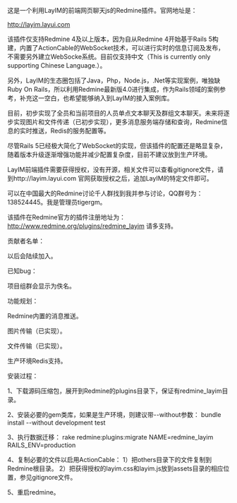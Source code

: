 这是一个利用LayIM的前端网页聊天js的Redmine插件。官网地址是：

http://layim.layui.com

该插件仅支持Redmine 4及以上版本，因为自从Redmine 4开始基于Rails 5构建，内置了ActionCable的WebSocket技术，可以进行实时的信息订阅及发布，不需要另外建立WebSocke系统。目前仅支持中文（This is currently only supporting Chinese Language.）。

另外，LayIM的生态圈包括了Java，Php，Node.js，.Net等实现案例，唯独缺Ruby On Rails，所以利用Redmine最新版4.0进行集成，作为Rails领域的案例参考，补充这一空白，也希望能够纳入到LayIM的接入案例库。

目前，初步实现了全员和当前项目的人员单点文本聊天及群组文本聊天。未来将逐步实现图片和文件传递（已初步实现），更多消息服务端存储和查询，Redmine信息的实时推送，Redis的服务配置等。

尽管Rails 5已经极大简化了WebSocket的实现，但该插件的配置还是略显复杂，随着版本升级逐渐增强功能并减少配置复杂度，目前不建议放到生产环境。

LayIM前端插件需要获得授权，没有开源，相关文件可以查看gitignore文件，请到http://layim.layui.com
官网获取授权之后，追加LayIM的特定文件即可。

可以在中国最大的Redmine讨论千人群找到我并参与讨论，QQ群号为：138524445。我是管理员tigergm。

该插件在Redmine官方的插件注册地址为：http://www.redmine.org/plugins/redmine_layim
请多支持。

贡献者名单：

以后会陆续加入。

已知bug：

项目组群会显示为佚名。

功能规划：

Redmine内置的消息推送。

图片传输（已实现）。

文件传输（已实现）。

生产环境Redis支持。

安装过程：

1、下载源码压缩包，展开到Redmine的plugins目录下，保证有redmine_layim目录。

2、安装必要的gem类库，如果是生产环境，则建议带--without参数：
bundle install --without development test

3、执行数据迁移：
rake redmine:plugins:migrate NAME=redmine_layim RAILS_ENV=production

4、复制必要的文件以启用ActionCable：
1）把others目录下的文件复制到Redmine根目录。
2）把获得授权的layim.css和layim.js放到assets目录的相应位置，参见gitignore文件。

5、重启redmine。
